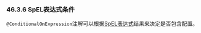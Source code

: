 ### 46.3.6 SpEL表达式条件

`@ConditionalOnExpression`注解可以根据[SpEL表达式](https://docs.spring.io/spring/docs/5.0.4.RELEASE/spring-framework-reference/core.html#expressions)结果来决定是否包含配置。
